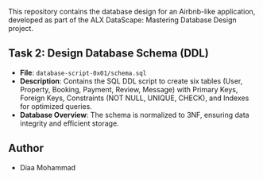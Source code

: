  This repository contains the database design for an Airbnb-like application, developed as part of the ALX DataScape: Mastering Database Design project.

 ## Task 2: Design Database Schema (DDL)
 - **File**: `database-script-0x01/schema.sql`
 - **Description**: Contains the SQL DDL script to create six tables (User, Property, Booking, Payment, Review, Message) with Primary Keys, Foreign Keys, Constraints (NOT NULL, UNIQUE, CHECK), and Indexes for optimized queries.
 - **Database Overview**: The schema is normalized to 3NF, ensuring data integrity and efficient storage.

## Author
- Diaa Mohammad